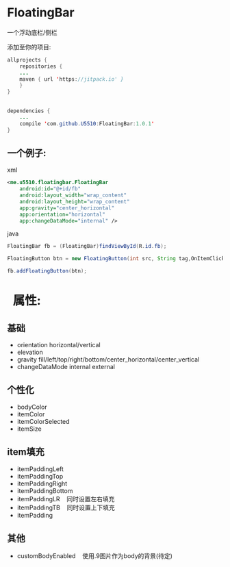 # FloatingBar
一个浮动底栏/侧栏



添加至你的项目:

```java
allprojects {
    repositories {
	...
	maven { url 'https://jitpack.io' }
    }
}
  
  
dependencies {
    ...
    compile 'com.github.U5510:FloatingBar:1.0.1'
}
```

一个例子:
----
xml
```xml
<me.u5510.floatingbar.FloatingBar
    android:id="@+id/fb"
    android:layout_width="wrap_content"
    android:layout_height="wrap_content"
    app:gravity="center_horizontal"
    app:orientation="horizontal"
    app:changeDataMode="internal" />
```

java
```java
FloatingBar fb = (FloatingBar)findViewById(R.id.fb);

FloatingButton btn = new FloatingButton(int src, String tag,OnItemClickListener listener);

fb.addFloatingButton(btn);
```
  
属性:
====

基础
----
* orientation  horizontal/vertical
* elevation
* gravity  fill/left/top/right/bottom/center_horizontal/center_vertical
* changeDataMode
    internal
    external

个性化
----
* bodyColor
* itemColor
* itemColorSelected
* itemSize

item填充
----
* itemPaddingLeft
* itemPaddingTop
* itemPaddingRight
* itemPaddingBottom
* itemPaddingLR
    同时设置左右填充
* itemPaddingTB
    同时设置上下填充
* itemPadding

其他
----
* customBodyEnabled
    使用.9图片作为body的背景(待定)
